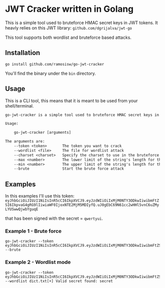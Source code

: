 # JWT Cracker written in Golang
This is a simple tool used to bruteforce HMAC secret keys in JWT tokens.
It heavly relies on this JWT library: `github.com/dgrijalva/jwt-go`

This tool supports both wordlist and bruteforce based attacks.

## Installation
```
go install github.com/ramosisw/go-jwt-cracker
```
You'll find the binary under the `bin` directory.

## Usage
This is a CLI tool, this means that it is meant to be used from your shell/terminal.

```txt
go-jwt-cracker is a simple tool used to bruteforce HMAC secret keys in JWT tokens

Usage:

	go-jwt-cracker [arguments]

The arguments are:
	--token <token>       The token you want to crack
	--wordlist <file>     The file for wordlist attack
	--charset <charset>   Specify the charset to use in the bruteforce attack
	--max <number>        The lower limit of the string's length for the brute force attack
	--min <number>        The upper limit of the string's length for the brute force attack
	--brute               Start the brute force attack

```

## Examples
In this examples I'll use this token: `eyJhbGciOiJIUzI1NiIsInR5cCI6IkpXVCJ9.eyJzdWIiOiIxMjM0NTY3ODkwIiwibmFtZSI6IkpvaG4gRG9lIiwiaWF0IjoxNTE2MjM5MDIyfQ.uJ0gEbC69N61cc2wHHl5vnC6uZMyLYUSwwQjwbYguqE`

that has been signed with the secret = `qwertyui`.

### Example 1 - Brute force
```
go-jwt-cracker --token eyJhbGciOiJIUzI1NiIsInR5cCI6IkpXVCJ9.eyJzdWIiOiIxMjM0NTY3ODkwIiwibmFtZSI6IkpvaG4gRG9lIiwiaWF0IjoxNTE2MjM5MDIyfQ.uJ0gEbC69N61cc2wHHl5vnC6uZMyLYUSwwQjwbYguqE --brute
```

### Example 2 - Wordlist mode
```
go-jwt-cracker --token eyJhbGciOiJIUzI1NiIsInR5cCI6IkpXVCJ9.eyJzdWIiOiIxMjM0NTY3ODkwIiwibmFtZSI6IkpvaG4gRG9lIiwiaWF0IjoxNTE2MjM5MDIyfQ.uJ0gEbC69N61cc2wHHl5vnC6uZMyLYUSwwQjwbYguqE --wordlist dict.txt[+] Valid secret found: secret
```